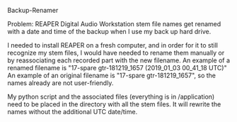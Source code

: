 Backup-Renamer

Problem: REAPER Digital Audio Workstation stem file names get renamed with a date and time of the backup when I use my back up hard drive.

I needed to install REAPER on a fresh computer, and in order for it to still recognize my stem files, I would have needed to rename them 
manually or by reassociating each recorded part with the new filename. An example of a renamed filename is "17-spare gtr-181219_1657 (2019_01_03 00_41_18 UTC)"
An example of an original filename is "17-spare gtr-181219_1657", so the names already are not user-friendly.

My python script and the associated files (everything is in /application) need to be placed in the directory with all the stem files. It will rewrite the names without the additional UTC date/time.


